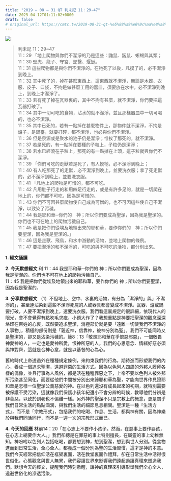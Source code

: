 ```yaml
---
title: "2019 – 08 – 31 QT 利未記 11：29~47"
date: 2025-04-12T01:11:02+0800
draft: false
# original_url: https://cmtc.tw/2019-08-31-qt-%e5%88%a9%e6%9c%aa%e8%a8%98-11%ef%bc%9a2947
---
```


![](/images/qt.jpg)
> 利未記 11：29\~47  
> 11：29 「地上爬物與你們不潔淨的乃是這些：鼬鼠、鼫鼠、蜥蜴與其類；  
> 11：30 壁虎、龍子、守宮、蛇醫、蝘蜓。  
> 11：31 這些爬物都是與你們不潔淨的。在牠死了以後，凡摸了的，必不潔淨到晚上。  
> 11：32 其中死了的，掉在甚麼東西上，這東西就不潔淨，無論是木器、衣服、皮子、口袋，不拘是做甚麼工用的器皿，須要放在水中，必不潔淨到晚上，到晚上才潔淨了。  
> 11：33 若有死了掉在瓦器裏的，其中不拘有甚麼，就不潔淨，你們要把這瓦器打破了。  
> 11：34 其中一切可吃的食物，沾水的就不潔淨，並且那樣器皿中一切可喝的，也必不潔淨。  
> 11：35 其中已死的，若有一點掉在甚麼物件上，那物件就不潔淨，不拘是爐子，是鍋臺，就要打碎，都不潔淨，也必與你們不潔淨。  
> 11：36 但是泉源或是聚水的池子仍是潔淨；惟挨了那死的，就不潔淨。  
> 11：37 若是死的，有一點掉在要種的子粒上，子粒仍是潔淨；  
> 11：38 若水已經澆在子粒上，那死的有一點掉在上頭，這子粒就與你們不潔淨。  
> 11：39 「你們可吃的走獸若是死了，有人摸牠，必不潔淨到晚上；  
> 11：40 有人吃那死了的走獸，必不潔淨到晚上，並要洗衣服；拿了死走獸的，必不潔淨到晚上，並要洗衣服。  
> 11：41 「凡地上的爬物是可憎的，都不可吃。  
> 11：42 凡用肚子行走的和用四足行走的，或是有許多足的，就是一切爬在地上的，你們都不可吃，因為是可憎的。  
> 11：43 你們不可因甚麼爬物使自己成為可憎的，也不可因這些使自己不潔淨，以致染了污穢。  
> 11：44 我是耶和華─你們的　神；所以你們要成為聖潔，因為我是聖潔的。你們也不可在地上的爬物污穢自己。  
> 11：45 我是把你們從埃及地領出來的耶和華，要作你們的　神；所以你們要聖潔，因為我是聖潔的。」  
> 11：46 這是走獸、飛鳥，和水中游動的活物，並地上爬物的條例。  
> 11：47 要把潔淨的和不潔淨的，可吃的與不可吃的活物，都分別出來。

**1. 經文誦讀**

**2.  今天默想經文**
利 11：44 我是耶和華─你們的 神；所以你們要成為聖潔，因為我是聖潔的。你們也不可在地上的爬物污穢自己。  
11：45 我是把你們從埃及地領出來的耶和華，要作你們的 神；所以你們要聖潔，因為我是聖潔的。

**3. 分享默想經文**
（1）不但地上、空中、水裏的活物，有分為「潔淨的」與」不潔淨的」，甚至連沾染到這些不潔淨死屍的人或器具都會變成不潔淨。瓦器、爐或鍋要打破，人要不潔淨到晚上，還要洗衣服。我們看這裏規定的很詳細，依現代人的眼光，會不會覺得有點吹毛求疵、小題大作了？我想重點是神要把聖潔的觀念深深烙印在百姓的心裏，既然要追求聖潔，消極部份就是要「遠離一切使我們不潔淨的人事物」，積極的部份則是「親近神，信靠神，被神分別為聖」。我們不可能同時又是聖潔的，卻又是沾染污穢的。箴8：13「敬畏耶和華在乎恨惡邪惡」，一個敬畏神愛神的人，一定也是愛神所愛，恨神所惡的人，我們的心思意念、情緒好惡必須與神對齊，這就是合神心意，就是以基督的心為心。

舊約時代上帝透過外在種種規定條例，來約束我們的行為，期待進而形塑我們的內心，養成一個追求聖潔，遠避罪惡的生活方式。因為以色列人四周的外邦人膜拜各樣的偶像，並且行事為人風俗，都是活在種種罪惡之下，上帝不要以色列人被外邦所污染甚至同化，而要從他們中間被分別出來歸耶和華為聖，才能向世界作見證耶和華是怎樣一位聖潔公義慈愛的神。在以色列還沒有成長起來的初期，就特別需要被保護不受污染，這就像我們保護小孩年紀還小不會分辨的時候，教導他們分辨是非善惡，以致於到老也不偏離一樣。另外神的聖潔不只是宗教上的概念，更是關乎我們日常生活的點點滴滴，與我們生活的細節息息相關。聖潔是一種「生活方式」，而不是「宗教形式」，包括我們的吃喝、作息、生活，都與神有關，因為神樂於與我們同活同行，而不是一週一次的宗教形式而已。

**4. 今天的回應**
林前14：20「在心志上不要作小孩子。然而，在惡事上要作嬰孩，在心志上總要作大人。」我們卻總是在罪惡的事上特別擅長，在屬靈的事上幼稚無知。神吩咐以色列人包括吃喝，都要想到神，想到聖潔，想到與世人分別。從食物進而到日常生活，全心全人，都養成一個分別為聖的生活習慣，這才是神的本意。我們今天經常把信仰活在框架裏面，活在教堂裏面作禮拜，卻在日常生活中活得很世俗化，心態觀念與世人無異，我們容讓世界來影響我們遠超過讓真理來塑造我們。默想今天的經文，提醒我們時刻儆醒，讓神的真理來引導形塑我們全心全人，遠避世俗化的滲透污染。
